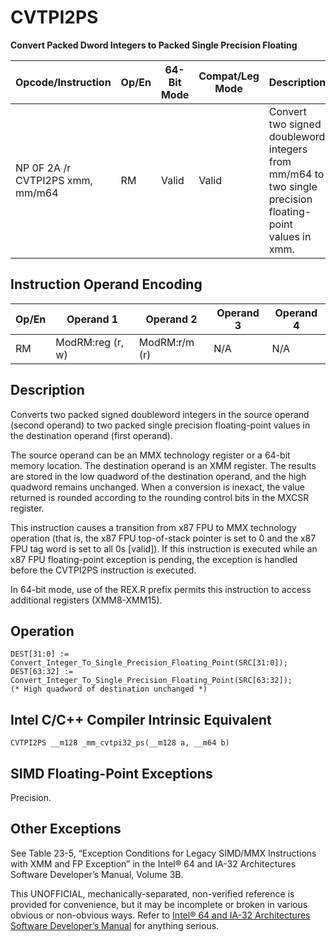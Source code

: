 # CVTPI2PS

**Convert Packed Dword Integers to Packed Single Precision Floating**

| Opcode/Instruction               | Op/En | 64-Bit Mode | Compat/Leg Mode | Description                                                                                              |
| -------------------------------- | ----- | ----------- | --------------- | -------------------------------------------------------------------------------------------------------- |
| NP 0F 2A /r CVTPI2PS xmm, mm/m64 | RM    | Valid       | Valid           | Convert two signed doubleword integers from mm/m64 to two single precision floating-point values in xmm. |

## Instruction Operand Encoding

| Op/En | Operand 1        | Operand 2     | Operand 3 | Operand 4 |
| ----- | ---------------- | ------------- | --------- | --------- |
| RM    | ModRM:reg (r, w) | ModRM:r/m (r) | N/A       | N/A       |

## Description

Converts two packed signed doubleword integers in the source operand (second operand) to two packed single precision floating-point values in the destination operand (first operand).

The source operand can be an MMX technology register or a 64-bit memory location. The destination operand is an XMM register. The results are stored in the low quadword of the destination operand, and the high quadword remains unchanged. When a conversion is inexact, the value returned is rounded according to the rounding control bits in the MXCSR register.

This instruction causes a transition from x87 FPU to MMX technology operation (that is, the x87 FPU top-of-stack pointer is set to 0 and the x87 FPU tag word is set to all 0s [valid]). If this instruction is executed while an x87 FPU floating-point exception is pending, the exception is handled before the CVTPI2PS instruction is executed.

In 64-bit mode, use of the REX.R prefix permits this instruction to access additional registers (XMM8-XMM15).

## Operation

```
DEST[31:0] := Convert_Integer_To_Single_Precision_Floating_Point(SRC[31:0]);
DEST[63:32] := Convert_Integer_To_Single_Precision_Floating_Point(SRC[63:32]);
(* High quadword of destination unchanged *)

```

## Intel C/C++ Compiler Intrinsic Equivalent

```
CVTPI2PS __m128 _mm_cvtpi32_ps(__m128 a, __m64 b)

```

## SIMD Floating-Point Exceptions

Precision.

## Other Exceptions

See Table 23-5, “Exception Conditions for Legacy SIMD/MMX Instructions with XMM and FP Exception” in the Intel® 64 and IA-32 Architectures Software Developer’s Manual, Volume 3B.

This UNOFFICIAL, mechanically-separated, non-verified reference is provided for convenience, but it may be
incomplete or broken in various obvious or non-obvious
ways. Refer to [Intel® 64 and IA-32 Architectures Software Developer’s Manual](https://software.intel.com/en-us/download/intel-64-and-ia-32-architectures-sdm-combined-volumes-1-2a-2b-2c-2d-3a-3b-3c-3d-and-4) for anything serious.
